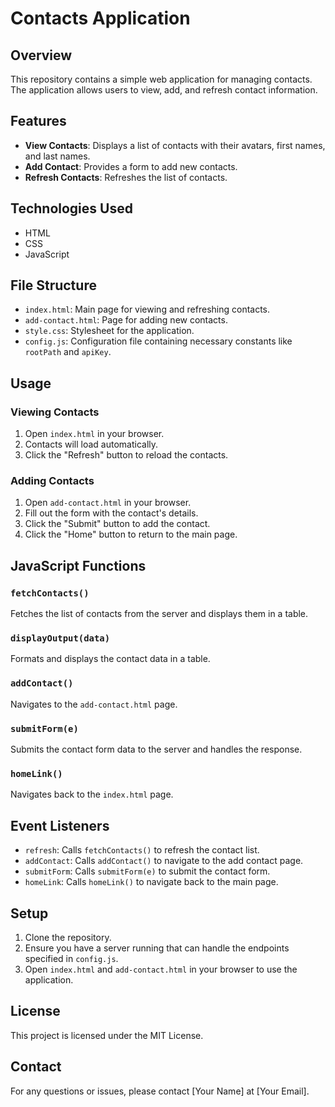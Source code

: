 # Contacts Application

## Overview
This repository contains a simple web application for managing contacts. The application allows users to view, add, and refresh contact information.

## Features
- **View Contacts**: Displays a list of contacts with their avatars, first names, and last names.
- **Add Contact**: Provides a form to add new contacts.
- **Refresh Contacts**: Refreshes the list of contacts.

## Technologies Used
- HTML
- CSS
- JavaScript

## File Structure
- `index.html`: Main page for viewing and refreshing contacts.
- `add-contact.html`: Page for adding new contacts.
- `style.css`: Stylesheet for the application.
- `config.js`: Configuration file containing necessary constants like `rootPath` and `apiKey`.

## Usage

### Viewing Contacts
1. Open `index.html` in your browser.
2. Contacts will load automatically.
3. Click the "Refresh" button to reload the contacts.

### Adding Contacts
1. Open `add-contact.html` in your browser.
2. Fill out the form with the contact's details.
3. Click the "Submit" button to add the contact.
4. Click the "Home" button to return to the main page.

## JavaScript Functions

### `fetchContacts()`
Fetches the list of contacts from the server and displays them in a table.

### `displayOutput(data)`
Formats and displays the contact data in a table.

### `addContact()`
Navigates to the `add-contact.html` page.

### `submitForm(e)`
Submits the contact form data to the server and handles the response.

### `homeLink()`
Navigates back to the `index.html` page.

## Event Listeners
- `refresh`: Calls `fetchContacts()` to refresh the contact list.
- `addContact`: Calls `addContact()` to navigate to the add contact page.
- `submitForm`: Calls `submitForm(e)` to submit the contact form.
- `homeLink`: Calls `homeLink()` to navigate back to the main page.

## Setup
1. Clone the repository.
2. Ensure you have a server running that can handle the endpoints specified in `config.js`.
3. Open `index.html` and `add-contact.html` in your browser to use the application.

## License
This project is licensed under the MIT License.

## Contact
For any questions or issues, please contact [Your Name] at [Your Email].

